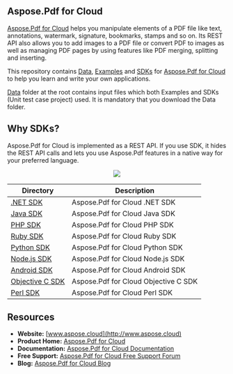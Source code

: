 ## Aspose.Pdf for Cloud 
[Aspose.Pdf for Cloud](https://products.aspose.cloud/pdf/cloud) helps you manipulate elements of a PDF file like text, annotations, watermark, signature, bookmarks, stamps and so on. Its REST API also allows you to add images to a PDF file or convert PDF to images as well as managing PDF pages by using features like PDF merging, splitting and inserting.

This repository contains [Data](Data), [Examples](Examples) and [SDKs](SDKs) for [Aspose.Pdf for Cloud](https://products.aspose.cloud/pdf/cloud) to help you learn and write your own applications.

[Data](Data) folder at the root contains input files which both Examples and SDKs (Unit test case project) used. It is mandatory that you download the Data folder.

## Why SDKs?
Aspose.Pdf for Cloud is implemented as a REST API. If you use SDK, it hides the REST API calls and lets you use Aspose.Pdf features in a native way for your preferred language.

<p align="center">

  <a title="Download complete Aspose.Pdf for Cloud source code" href="https://github.com/asposepdf/Aspose_Pdf_Cloud/archive/master.zip">
	<img src="https://raw.github.com/AsposeExamples/java-examples-dashboard/master/images/downloadZip-Button-Large.png" />
  </a>
</p>





Directory | Description
--------- | -----------
[.NET SDK](SDKs/Aspose.Pdf-Cloud-SDK-for-.NET)  |  Aspose.Pdf for Cloud .NET SDK
[Java SDK](SDKs/Aspose.Pdf-Cloud-SDK-for-Java)  |  Aspose.Pdf for Cloud Java SDK
[PHP SDK](SDKs/Aspose.Pdf-Cloud-SDK-for-PHP)  | Aspose.Pdf for Cloud PHP SDK
[Ruby SDK](SDKs/Aspose.Pdf-Cloud-SDK-for-Ruby) | Aspose.Pdf for Cloud Ruby SDK
[Python SDK](SDKs/Aspose.Pdf-Cloud-SDK-for-Python)  | Aspose.Pdf for Cloud Python SDK
[Node.js SDK](SDKs/Aspose.Pdf-Cloud-SDK-for-NodeJS)  | Aspose.Pdf for Cloud Node.js SDK
[Android SDK](SDKs/Aspose.Pdf-Cloud-SDK-for-Android)  |  Aspose.Pdf for Cloud Android SDK
[Objective C SDK](SDKs/Aspose.Pdf-Cloud-SDK-for-Objective-C)  | Aspose.Pdf for Cloud Objective C SDK
[Perl SDK](SDKs/Aspose.Pdf-Cloud-SDK-for-Perl)  | Aspose.Pdf for Cloud Perl SDK

## Resources

+ **Website:** [www.aspose.cloud](http://www.aspose.cloud)
+ **Product Home:** [Aspose.Pdf for Cloud](https://products.aspose.cloud/pdf/cloud)
+ **Documentation:** [Aspose.Pdf for Cloud Documentation](https://docs.aspose.cloud/display/pdfcloud/Home)
+ **Free Support:** [Aspose.Pdf for Cloud Free Support Forum](https://forum.aspose.cloud/)
+ **Blog:** [Aspose.Pdf for Cloud Blog](https://blog.aspose.cloud/category/aspose-products/aspose-pdf-product-family/)
